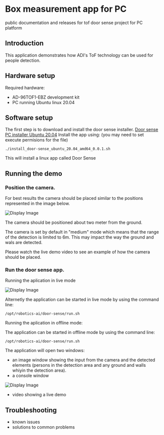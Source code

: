 # Box measurement app for PC
public documentation and releases for tof door sense project for PC platform

## Introduction
This application demonstrates how ADI's ToF technology can be used for people detection.

## Hardware setup
Required hardware:
 - AD-96TOF1-EBZ development kit
 - PC running Ubuntu linux 20.04
 
## Software setup
The first step is to download and install the door sense installer. [Door sense PC installer Ubuntu 20.04](https://github.com/robotics-ai/tof_process_public/box_measure/PC/install_door-sense_ubuntu_20.04_amd64_0.0.1.sh)
Install the app using: (you may need to set execute permisions for the file)
```
./install_door-sense_ubuntu_20.04_amd64_0.0.1.sh
```
This will install a linux app called Door Sense
 
## Running the demo
### Position the camera.
For best results the camera should be placed similar to the positions represented in the image below.

![Display Image](https://github.com/robotics-ai/tof_process_public/blob/main/door_sense/Doc/Images/fig2.png)

The camera should be positioned about two meter from the ground.

The camera is set by default in "medium" mode which means that the range of the detection is limited to 6m. This may impact the way the ground and wals are detected.

Please watch the live demo video to see an example of how the camera should be placed.

### Run the door sense app.

Running the aplication in live mode

![Display Image](https://github.com/robotics-ai/tof_process_public/blob/main/door_sense/Doc/Images/run_app.png)

Alternetly the application can be started in live mode by using the command line:
```
/opt/robotics-ai/door-sense/run.sh
```

Running the aplication in offline mode:

The application can be started in offline mode by using the command line:
```
/opt/robotics-ai/door-sense/run.sh
```


The application will open two windows:
- an image window showing the input from the camera and the detected elements (persons in the detection area and any ground and walls whiyin the detection area).
- a console window

![Display Image](https://github.com/robotics-ai/tof_process_public/blob/main/door_sense/Doc/Images/app_results.png)

 - video showing a live demo
## Troubleshooting
 - known issues
 - solutions to common problems
